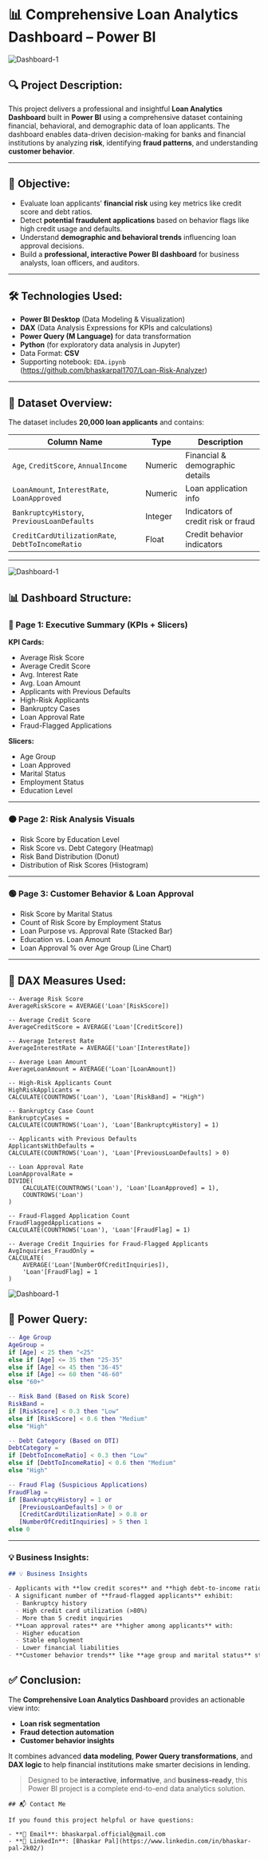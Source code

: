# 📊 Comprehensive Loan Analytics Dashboard – Power BI

![Dashboard-1](https://github.com/bhaskarpal1707/Comprehensive_Loan_Analytics_Dashboard-Power-BI/blob/main/Dashboard%201.png?raw=true)

## 🔍 Project Description:

This project delivers a professional and insightful **Loan Analytics Dashboard** built in **Power BI** using a comprehensive dataset containing financial, behavioral, and demographic data of loan applicants. The dashboard enables data-driven decision-making for banks and financial institutions by analyzing **risk**, identifying **fraud patterns**, and understanding **customer behavior**.

---

## 🎯 Objective:

- Evaluate loan applicants’ **financial risk** using key metrics like credit score and debt ratios.
- Detect **potential fraudulent applications** based on behavior flags like high credit usage and defaults.
- Understand **demographic and behavioral trends** influencing loan approval decisions.
- Build a **professional, interactive Power BI dashboard** for business analysts, loan officers, and auditors.

---

## 🛠️ Technologies Used:

- **Power BI Desktop** (Data Modeling & Visualization)
- **DAX** (Data Analysis Expressions for KPIs and calculations)
- **Power Query (M Language)** for data transformation
- **Python** (for exploratory data analysis in Jupyter)
- Data Format: **CSV**
- Supporting notebook: `EDA.ipynb` (https://github.com/bhaskarpal1707/Loan-Risk-Analyzer)

---

## 📁 Dataset Overview:

The dataset includes **20,000 loan applicants** and contains:

| Column Name                   | Type     | Description                                  |
|------------------------------|----------|----------------------------------------------|
| `Age`, `CreditScore`, `AnnualIncome`   | Numeric  | Financial & demographic details               |
| `LoanAmount`, `InterestRate`, `LoanApproved` | Numeric  | Loan application info                         |
| `BankruptcyHistory`, `PreviousLoanDefaults` | Integer  | Indicators of credit risk or fraud            |
| `CreditCardUtilizationRate`, `DebtToIncomeRatio` | Float | Credit behavior indicators                    |

---
![Dashboard-1](https://github.com/bhaskarpal1707/Comprehensive_Loan_Analytics_Dashboard-Power-BI/blob/main/Dashboard%202.png?raw=true)

## 📊 Dashboard Structure:

### 🔵 Page 1: Executive Summary (KPIs + Slicers)

**KPI Cards:**
- Average Risk Score
- Average Credit Score
- Avg. Interest Rate
- Avg. Loan Amount
- Applicants with Previous Defaults
- High-Risk Applicants
- Bankruptcy Cases
- Loan Approval Rate
- Fraud-Flagged Applications

**Slicers:**
- Age Group
- Loan Approved
- Marital Status
- Employment Status
- Education Level

---

### 🟠 Page 2: Risk Analysis Visuals

- Risk Score by Education Level
- Risk Score vs. Debt Category (Heatmap)
- Risk Band Distribution (Donut)
- Distribution of Risk Scores (Histogram)

---

### 🟢 Page 3: Customer Behavior & Loan Approval

- Risk Score by Marital Status
- Count of Risk Score by Employment Status
- Loan Purpose vs. Approval Rate (Stacked Bar)
- Education vs. Loan Amount
- Loan Approval % over Age Group (Line Chart)

---

## 📌 DAX Measures Used:

```dax
-- Average Risk Score
AverageRiskScore = AVERAGE('Loan'[RiskScore])

-- Average Credit Score
AverageCreditScore = AVERAGE('Loan'[CreditScore])

-- Average Interest Rate
AverageInterestRate = AVERAGE('Loan'[InterestRate])

-- Average Loan Amount
AverageLoanAmount = AVERAGE('Loan'[LoanAmount])

-- High-Risk Applicants Count
HighRiskApplicants = 
CALCULATE(COUNTROWS('Loan'), 'Loan'[RiskBand] = "High")

-- Bankruptcy Case Count
BankruptcyCases = 
CALCULATE(COUNTROWS('Loan'), 'Loan'[BankruptcyHistory] = 1)

-- Applicants with Previous Defaults
ApplicantsWithDefaults = 
CALCULATE(COUNTROWS('Loan'), 'Loan'[PreviousLoanDefaults] > 0)

-- Loan Approval Rate
LoanApprovalRate = 
DIVIDE(
    CALCULATE(COUNTROWS('Loan'), 'Loan'[LoanApproved] = 1),
    COUNTROWS('Loan')
)

-- Fraud-Flagged Application Count
FraudFlaggedApplications = 
CALCULATE(COUNTROWS('Loan'), 'Loan'[FraudFlag] = 1)

-- Average Credit Inquiries for Fraud-Flagged Applicants
AvgInquiries_FraudOnly = 
CALCULATE(
    AVERAGE('Loan'[NumberOfCreditInquiries]),
    'Loan'[FraudFlag] = 1
)
```
![Dashboard-1](https://github.com/bhaskarpal1707/Comprehensive_Loan_Analytics_Dashboard-Power-BI/blob/main/Dashboard%203.png?raw=true)

## 🔧 Power Query:

```m
-- Age Group
AgeGroup = 
if [Age] < 25 then "<25" 
else if [Age] <= 35 then "25-35" 
else if [Age] <= 45 then "36-45" 
else if [Age] <= 60 then "46-60" 
else "60+"

-- Risk Band (Based on Risk Score)
RiskBand = 
if [RiskScore] < 0.3 then "Low" 
else if [RiskScore] < 0.6 then "Medium" 
else "High"

-- Debt Category (Based on DTI)
DebtCategory = 
if [DebtToIncomeRatio] < 0.3 then "Low" 
else if [DebtToIncomeRatio] < 0.6 then "Medium" 
else "High"

-- Fraud Flag (Suspicious Applications)
FraudFlag = 
if [BankruptcyHistory] = 1 or 
   [PreviousLoanDefaults] > 0 or 
   [CreditCardUtilizationRate] > 0.8 or 
   [NumberOfCreditInquiries] > 5 then 1 
else 0
```


---

### 💡 Business Insights:

```markdown
## 💡 Business Insights

- Applicants with **low credit scores** and **high debt-to-income ratios** tend to have **higher risk scores**.
- A significant number of **fraud-flagged applicants** exhibit:
  - Bankruptcy history
  - High credit card utilization (>80%)
  - More than 5 credit inquiries
- **Loan approval rates** are **higher among applicants** with:
  - Higher education
  - Stable employment
  - Lower financial liabilities
- **Customer behavior trends** like **age group and marital status** strongly influence loan approval and default rates.
```

## ✅ Conclusion:

The **Comprehensive Loan Analytics Dashboard** provides an actionable view into:
- **Loan risk segmentation**
- **Fraud detection automation**
- **Customer behavior insights**

It combines advanced **data modeling**, **Power Query transformations**, and **DAX logic** to help financial institutions make smarter decisions in lending.

> Designed to be **interactive**, **informative**, and **business-ready**, this Power BI project is a complete end-to-end data analytics solution.

```
## 📬 Contact Me

If you found this project helpful or have questions:

- **📧 Email**: bhaskarpal.official@gmail.com  
- **🔗 LinkedIn**: [Bhaskar Pal](https://www.linkedin.com/in/bhaskar-pal-2k02/)
```


